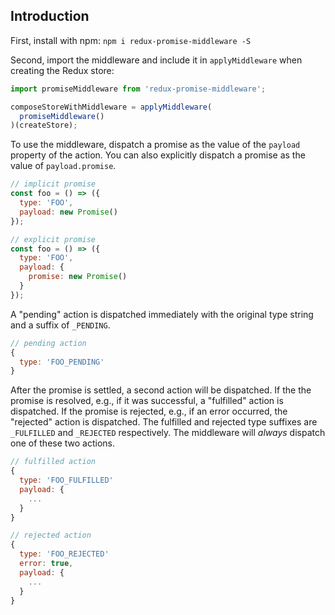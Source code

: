 ## Introduction

First, install with npm: `npm i redux-promise-middleware -S`

Second, import the middleware and include it in `applyMiddleware` when creating the Redux store:

```js
import promiseMiddleware from 'redux-promise-middleware';

composeStoreWithMiddleware = applyMiddleware(
  promiseMiddleware()
)(createStore);
```

To use the middleware, dispatch a promise as the value of the `payload` property of the action. You can also explicitly dispatch a promise as the value of `payload.promise`.

```js
// implicit promise
const foo = () => ({
  type: 'FOO',
  payload: new Promise()
});

// explicit promise
const foo = () => ({
  type: 'FOO',
  payload: {
    promise: new Promise()
  }
});
```

A "pending" action is dispatched immediately with the original type string and a suffix of `_PENDING`.

```js
// pending action
{
  type: 'FOO_PENDING'
}
```

After the promise is settled, a second action will be dispatched. If the the promise is resolved, e.g., if it was successful, a "fulfilled" action is dispatched. If the promise is rejected, e.g., if an error occurred, the "rejected" action is dispatched. The fulfilled and rejected type suffixes are `_FULFILLED` and `_REJECTED` respectively. The middleware will *always* dispatch one of these two actions.

```js
// fulfilled action
{
  type: 'FOO_FULFILLED'
  payload: {
    ...
  }
}

// rejected action
{
  type: 'FOO_REJECTED'
  error: true,
  payload: {
    ...
  }
}
```

